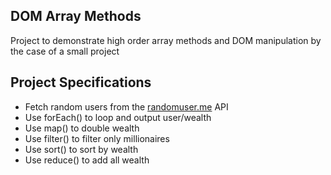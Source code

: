 ## DOM Array Methods

Project to demonstrate high order array methods and DOM manipulation by the case of a small project

## Project Specifications

- Fetch random users from the [randomuser.me](https://randomuser.me) API
- Use forEach() to loop and output user/wealth
- Use map() to double wealth
- Use filter() to filter only millionaires
- Use sort() to sort by wealth
- Use reduce() to add all wealth
